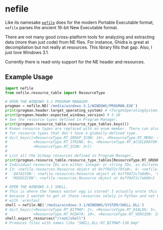 # nefile

Like its namesake [`pefile`](https://github.com/erocarrera/pefile) does for the modern Portable Executable format, `nefile` parses the ancient 16-bit New Executable format.

There are not many good cross-platform tools for analyzing and extracting data (more than just code) from NE files. For instance, Ghidra is great at decompilation but not really at resources. This library fills that gap. Also, I just love Windows 3.1.

Currently there is read-only support for the NE header and resources.

## Example Usage

```python
import nefile
from nefile.resource_table import ResourceType

# OPEN THE WINDOWS 3.1 PROGRAM MANAGER.
progman = nefile.NE('/media/windows-3.1/WINDOWS/PROGMAN.EXE')
print(progman.header.target_operating_system) # <TargetOperatingSystem.WINDOWS_3X: 2>
print(progman.header.expected_windows_version) # 3.10
# See the resource types defined in Program Manager.
print(progman.resource_table.resource_type_tables.keys())
# Known resource types are replaced with an enum member. There can also be integer and string IDs
# for resource types that don't have a globally-defined type.
# dict_keys([<ResourceType.RT_GROUP_ICON: 14>, <ResourceType.RT_MENU: 4>, <ResourceType.RT_DIALOG: 5>, 
#            <ResourceType.RT_STRING: 6>, <ResourceType.RT_ACCELERATOR: 9>, <ResourceType.RT_VERSION: 16>,
#            <ResourceType.RT_ICON: 3>])
# 
# List all the bitmap resources defined in Program Manager.
print(progman.resource_table.resource_type_tables[ResourceType.RT_GROUP_ICON])
# Individual resource IDs are either integer or string IDs, as dictated in the file.
# {3: <nefile.resources.Resource object at 0x7f0d72c79fa0>, 6: <nefile.resources.Resource object at 0x7f0d72c7af40>, 
#  'DATAICON': <nefile.resources.Resource object at 0x7f0d72c7a0d0>, 'COMMICON': <nefile.resources.Resource object at 0x7f0d72c7afd0>, 
#  'MSDOSICON': <nefile.resources.Resource object at 0x7f0d72c7ab80>}

# OPEN THE WINDOWS 3.1 SHELL.
# This is where the famous easter egg is stored! I actually wrote this library
# because I wanted to get at those resources solely in Python and not bother
# with `wrestool`.
shell = nefile.NE('/media/windows-3.1/WINDOWS/SYSTEM/SHELL.DLL')
# dict_keys([<ResourceType.RT_BITMAP: 2>, <ResourceType.RT_DIALOG: 5>, <ResourceType.RT_STRING: 6>, 
#            <ResourceType.RT_RCDATA: 10>, <ResourceType.RT_VERSION: 16>, 100])
shell.export_resources("/root/shell")
# Produces files with names like "SHELL.DLL-RT_BITMAP-130.bmp"
```